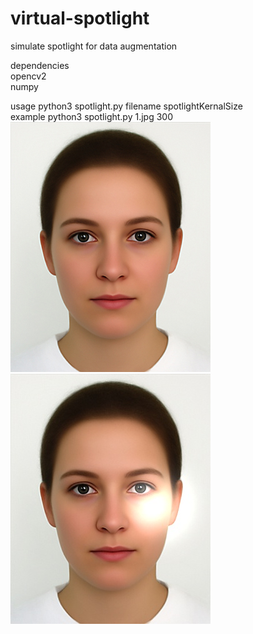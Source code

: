 # virtual-spotlight
simulate spotlight for data augmentation  
  
dependencies  
opencv2  
numpy  

usage python3 spotlight.py filename spotlightKernalSize  
example python3 spotlight.py 1.jpg 300  
![image](https://github.com/vincent153/virtual-spotlight/blob/master/pics/1.jpg)
![image](https://github.com/vincent153/virtual-spotlight/blob/master/pics/out.jpg)
